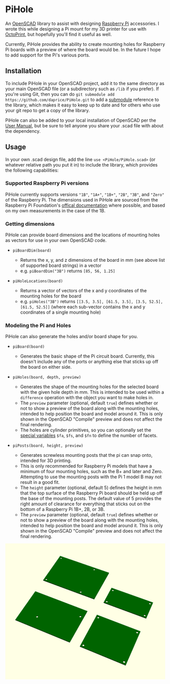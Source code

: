 # PiHole
An [OpenSCAD](http://www.openscad.org) library to assist with designing [Raspberry Pi](https://www.raspberrypi.org) accessories. I wrote this while designing a Pi mount for my 3D printer for use with [OctoPrint](http://octoprint.org), but hopefully you'll find it useful as well.

Currently, PiHole provides the ability to create mounting holes for Raspberry Pi boards with a preview of where the board would be. In the future I hope to add support for the Pi's various ports.

## Installation
To include PiHole in your OpenSCAD project, add it to the same directory as your main OpenSCAD file (or a subdirectory such as `/lib` if you prefer). If you're using Git, then you can do `git submodule add https://github.com/daprice/PiHole.git` to add a [submodule](http://www.git-scm.com/book/en/v2/Git-Tools-Submodules) reference to the library, which makes it easy to keep up to date and for others who use your git repo to get a copy of the library.

PiHole can also be added to your local installation of OpenSCAD per the [User Manual](https://en.wikibooks.org/wiki/OpenSCAD_User_Manual/Libraries), but be sure to tell anyone you share your .scad file with about the dependency.


## Usage
In your own .scad design file, add the line `use <PiHole/PiHole.scad>` (or whatever relative path you put it in) to include the library, which provides the following capabilities:

### Supported Raspberry Pi versions
PiHole currently supports versions `"1B"`, `"1A+"`, `"1B+"`, `"2B"`, `"3B"`, and `"Zero"` of the Raspberry Pi. The dimensions used in PiHole are sourced from the Raspberry Pi Foundation's [offical documentation](https://www.raspberrypi.org/documentation/hardware/raspberrypi/mechanical/) where possible, and based on my own measurements in the case of the 1B.

### Getting dimensions
PiHole can provide board dimensions and the locations of mounting holes as vectors for use in your own OpenSCAD code.

* `piBoardDim(board)`
	* Returns the x, y, and z dimensions of the board in mm (see above list of supported board strings) in a vector
	* e.g. `piBoardDim("3B")` returns `[85, 56, 1.25]`

* `piHoleLocations(board)`
	* Returns a vector of vectors of the x and y coordinates of the mounting holes for the board
	* e.g. `piHoles("3B")` returns `[[3.5, 3.5], [61.5, 3.5], [3.5, 52.5], [61.5, 52.5]]` (where each sub-vector contains the x and y coordinates of a single mounting hole)

### Modeling the Pi and Holes
PiHole can also generate the holes and/or board shape for you.

* `piBoard(board)`
	* Generates the basic shape of the Pi circuit board. Currently, this doesn't include any of the ports or anything else that sticks up off the board on either side.

* `piHoles(board, depth, preview)`
	* Generates the shape of the mounting holes for the selected board with the given hole depth in mm. This is intended to be used within a `difference` operation with the object you want to make holes in.
	* The `preview` parameter (optional, default `true`) defines whether or not to show a preview of the board along with the mounting holes, intended to help position the board and model around it. This is only shown in the OpenSCAD "Compile" preview and does not affect the final rendering.
	* The holes are cylinder primitives, so you can optionally set the [special variables](https://en.wikibooks.org/wiki/OpenSCAD_User_Manual/The_OpenSCAD_Language#Special_variables) `$fa`, `$fs`, and `$fn` to define the number of facets.

* `piPosts(board, height, preview)`
	* Generates screwless mounting posts that the pi can snap onto, intended for 3D printing.
	* This is only recommended for Raspberry Pi models that have a minimum of four mounting holes, such as the B+ and later and Zero. Attempting to use the mounting posts with the Pi 1 model B may not result in a good fit.
	* The `height` parameter (optional, default 5) defines the height in mm that the top surface of the Raspberry Pi board should be held up off the base of the mounting posts. The default value of 5 provides the right amount of clearance for everything that sticks out on the bottom of a Raspberry Pi 1B+, 2B, or 3B.
	* The `preview` parameter (optional, default `true`) defines whether or not to show a preview of the board along with the mounting holes, intended to help position the board and model around it. This is only shown in the OpenSCAD "Compile" preview and does not affect the final rendering.


![Rendering of four of the Raspberry Pi board shapes supported by PiHole.scad](boards.png)
